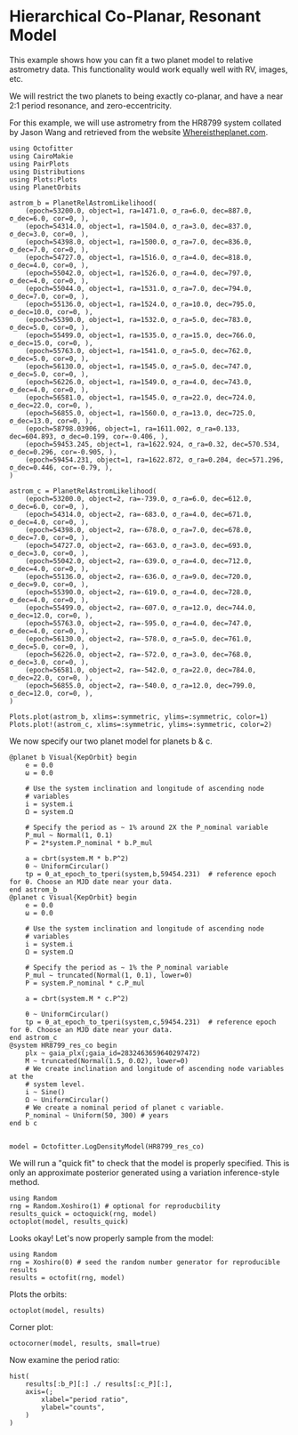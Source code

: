 # Hierarchical Co-Planar, Resonant Model

This example shows how you can fit a two planet model to relative astrometry data. This functionality would work equally well with RV, images, etc.

We will restrict the two planets to being exactly co-planar, and have a near 2:1 period resonance, and zero-eccentricity.

For this example, we will use astrometry from the HR8799 system collated by Jason Wang and retrieved from the website [Whereistheplanet.com](http://whereistheplanet.com).


```@example 1
using Octofitter
using CairoMakie
using PairPlots
using Distributions
using Plots:Plots
using PlanetOrbits
```

```@example 1
astrom_b = PlanetRelAstromLikelihood(
    (epoch=53200.0, object=1, ra=1471.0, σ_ra=6.0, dec=887.0, σ_dec=6.0, cor=0, ),
    (epoch=54314.0, object=1, ra=1504.0, σ_ra=3.0, dec=837.0, σ_dec=3.0, cor=0, ),
    (epoch=54398.0, object=1, ra=1500.0, σ_ra=7.0, dec=836.0, σ_dec=7.0, cor=0, ),
    (epoch=54727.0, object=1, ra=1516.0, σ_ra=4.0, dec=818.0, σ_dec=4.0, cor=0, ),
    (epoch=55042.0, object=1, ra=1526.0, σ_ra=4.0, dec=797.0, σ_dec=4.0, cor=0, ),
    (epoch=55044.0, object=1, ra=1531.0, σ_ra=7.0, dec=794.0, σ_dec=7.0, cor=0, ),
    (epoch=55136.0, object=1, ra=1524.0, σ_ra=10.0, dec=795.0, σ_dec=10.0, cor=0, ),
    (epoch=55390.0, object=1, ra=1532.0, σ_ra=5.0, dec=783.0, σ_dec=5.0, cor=0, ),
    (epoch=55499.0, object=1, ra=1535.0, σ_ra=15.0, dec=766.0, σ_dec=15.0, cor=0, ),
    (epoch=55763.0, object=1, ra=1541.0, σ_ra=5.0, dec=762.0, σ_dec=5.0, cor=0, ),
    (epoch=56130.0, object=1, ra=1545.0, σ_ra=5.0, dec=747.0, σ_dec=5.0, cor=0, ),
    (epoch=56226.0, object=1, ra=1549.0, σ_ra=4.0, dec=743.0, σ_dec=4.0, cor=0, ),
    (epoch=56581.0, object=1, ra=1545.0, σ_ra=22.0, dec=724.0, σ_dec=22.0, cor=0, ),
    (epoch=56855.0, object=1, ra=1560.0, σ_ra=13.0, dec=725.0, σ_dec=13.0, cor=0, ),
    (epoch=58798.03906, object=1, ra=1611.002, σ_ra=0.133, dec=604.893, σ_dec=0.199, cor=-0.406, ),
    (epoch=59453.245, object=1, ra=1622.924, σ_ra=0.32, dec=570.534, σ_dec=0.296, cor=-0.905, ),
    (epoch=59454.231, object=1, ra=1622.872, σ_ra=0.204, dec=571.296, σ_dec=0.446, cor=-0.79, ),
)

astrom_c = PlanetRelAstromLikelihood(
    (epoch=53200.0, object=2, ra=-739.0, σ_ra=6.0, dec=612.0, σ_dec=6.0, cor=0, ),
    (epoch=54314.0, object=2, ra=-683.0, σ_ra=4.0, dec=671.0, σ_dec=4.0, cor=0, ),
    (epoch=54398.0, object=2, ra=-678.0, σ_ra=7.0, dec=678.0, σ_dec=7.0, cor=0, ),
    (epoch=54727.0, object=2, ra=-663.0, σ_ra=3.0, dec=693.0, σ_dec=3.0, cor=0, ),
    (epoch=55042.0, object=2, ra=-639.0, σ_ra=4.0, dec=712.0, σ_dec=4.0, cor=0, ),
    (epoch=55136.0, object=2, ra=-636.0, σ_ra=9.0, dec=720.0, σ_dec=9.0, cor=0, ),
    (epoch=55390.0, object=2, ra=-619.0, σ_ra=4.0, dec=728.0, σ_dec=4.0, cor=0, ),
    (epoch=55499.0, object=2, ra=-607.0, σ_ra=12.0, dec=744.0, σ_dec=12.0, cor=0, ),
    (epoch=55763.0, object=2, ra=-595.0, σ_ra=4.0, dec=747.0, σ_dec=4.0, cor=0, ),
    (epoch=56130.0, object=2, ra=-578.0, σ_ra=5.0, dec=761.0, σ_dec=5.0, cor=0, ),
    (epoch=56226.0, object=2, ra=-572.0, σ_ra=3.0, dec=768.0, σ_dec=3.0, cor=0, ),
    (epoch=56581.0, object=2, ra=-542.0, σ_ra=22.0, dec=784.0, σ_dec=22.0, cor=0, ),
    (epoch=56855.0, object=2, ra=-540.0, σ_ra=12.0, dec=799.0, σ_dec=12.0, cor=0, ),
)

Plots.plot(astrom_b, xlims=:symmetric, ylims=:symmetric, color=1)
Plots.plot!(astrom_c, xlims=:symmetric, ylims=:symmetric, color=2)
```


We now specify our two planet model for planets b & c.

```@example 1
@planet b Visual{KepOrbit} begin
    e = 0.0
    ω = 0.0

    # Use the system inclination and longitude of ascending node
    # variables
    i = system.i
    Ω = system.Ω

    # Specify the period as ~ 1% around 2X the P_nominal variable
    P_mul ~ Normal(1, 0.1)
    P = 2*system.P_nominal * b.P_mul

    a = cbrt(system.M * b.P^2)
    θ ~ UniformCircular()
    tp = θ_at_epoch_to_tperi(system,b,59454.231)  # reference epoch for θ. Choose an MJD date near your data.
end astrom_b
@planet c Visual{KepOrbit} begin
    e = 0.0
    ω = 0.0

    # Use the system inclination and longitude of ascending node
    # variables
    i = system.i
    Ω = system.Ω

    # Specify the period as ~ 1% the P_nominal variable
    P_mul ~ truncated(Normal(1, 0.1), lower=0)
    P = system.P_nominal * c.P_mul

    a = cbrt(system.M * c.P^2)

    θ ~ UniformCircular()
    tp = θ_at_epoch_to_tperi(system,c,59454.231)  # reference epoch for θ. Choose an MJD date near your data.
end astrom_c
@system HR8799_res_co begin
    plx ~ gaia_plx(;gaia_id=2832463659640297472)
    M ~ truncated(Normal(1.5, 0.02), lower=0)
    # We create inclination and longitude of ascending node variables at the
    # system level.
    i ~ Sine()
    Ω ~ UniformCircular()
    # We create a nominal period of planet c variable. 
    P_nominal ~ Uniform(50, 300) # years
end b c


model = Octofitter.LogDensityModel(HR8799_res_co)
```

We will run a "quick fit" to check that the model is properly
specified. This is only an approximate posterior generated using 
a variation inference-style method.
```@example 1 
using Random
rng = Random.Xoshiro(1) # optional for reproducbility
results_quick = octoquick(rng, model)
octoplot(model, results_quick)
```


Looks okay! Let's now properly sample from the model:
```@example 1
using Random
rng = Xoshiro(0) # seed the random number generator for reproducible results
results = octofit(rng, model)
```

Plots the orbits:
```@example 1
octoplot(model, results)
```

Corner plot:
```@example 1
octocorner(model, results, small=true)
```

Now examine the period ratio:
```@example 1
hist(
    results[:b_P][:] ./ results[:c_P][:],
    axis=(;
        xlabel="period ratio",
        ylabel="counts",
    )
)
```
